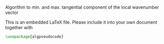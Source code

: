 
Algorithm to min. and max. tangential component of the local wavenumber vector 

This is an embedded LaTeX file. Please include it into your own document together with
```LaTeX
\usepackage{algpseudocode}
```
